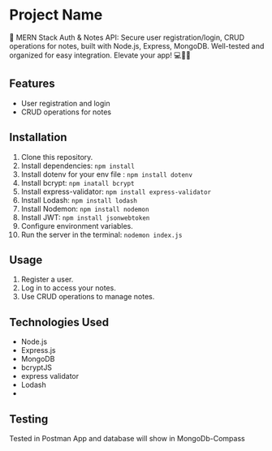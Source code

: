 # Project Name

🔐 MERN Stack Auth & Notes API: Secure user registration/login, CRUD operations for notes, built with Node.js, Express, MongoDB. Well-tested and organized for easy integration. Elevate your app! 💻📝🚀

## Features

- User registration and login
- CRUD operations for notes

## Installation

1. Clone this repository.
2. Install dependencies: `npm install`
3. Install dotenv for your env file : `npm install dotenv`
4. Install bcrypt: `npm inatall bcrypt`
5. Install express-validator: `npm install express-validator`
6. Install Lodash: `npm install lodash`
7. Install Nodemon: `npm install nodemon`
8. Install JWT: `npm install jsonwebtoken`
9. Configure environment variables.
10. Run the server in the terminal: `nodemon index.js`

## Usage

1. Register a user.
2. Log in to access your notes.
3. Use CRUD operations to manage notes.

## Technologies Used

- Node.js
- Express.js
- MongoDB
- bcryptJS
- express validator
- Lodash
- 
## Testing

Tested in Postman App and database will show in MongoDb-Compass